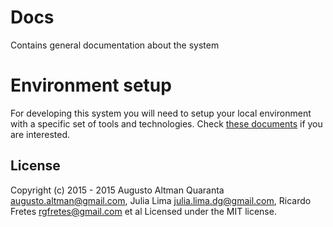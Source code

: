 # Docs
Contains general documentation about the system

Environment setup
=========

For developing this system you will need to setup your local environment with a specific set of tools and technologies. Check [these documents](Enviroment) if you are interested.

License
-------------

Copyright (c) 2015 - 2015 Augusto Altman Quaranta <augusto.altman@gmail.com>, Julia Lima <julia.lima.dg@gmail.com>, Ricardo Fretes <rgfretes@gmail.com> et al Licensed under the MIT license.
